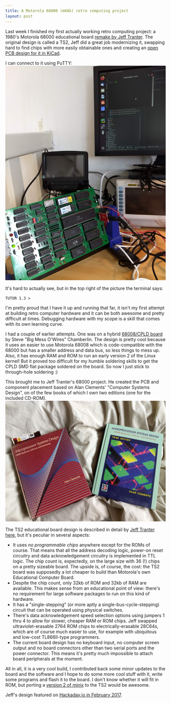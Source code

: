 ```yaml
---
title: A Motorola 68000 (m68k) retro computing project
layout: post
---
```


Last week I finished my first actually working retro computing project: a 1980's Motorola 68000 educational board 
[remake by Jeff Tranter](https://github.com/jefftranter/68000). The original design is called a TS2, Jeff did a great 
job modernizing it, swapping hard to find chips with more easily obtainable ones and creating an [open PCB design for it
in KiCad](https://github.com/jefftranter/68000/tree/master/TS2/v2.1).

I can connect to it using PuTTY:
![Running Motorola 68000 educational board](/images/running-68000.jpg)

It's hard to actually see, but in the top right of the picture the terminal says:
```
TUTOR 1.3 >
```

I'm pretty proud that I have it up and running that far, it isn't my first attempt at building retro computer hardware
and it can be both awesome and pretty difficult at times. Debugging hardware with my scope is a skill that comes with
its own learning curve.

I had a couple of earlier attempts. One was on a hybrid [68008/CPLD board](https://www.bigmessowires.com/68-katy/) by
Steve "Big Mess O'Wires" Chamberlin. The design is pretty cool because it uses an easier to use Motorola 68008 which is 
code-compatible with the 68000 but has a smaller address and data bus, so less things to mess up. Also, it has enough 
RAM and ROM to run an early version 2 of the Linux kernel! But it proved too difficult for my humble soldering skills to
get the CPLD SMD flat package soldered on the board. So now I just stick to through-hole soldering :)

This brought me to Jeff Tranter's 68000 project. He created the PCB and component placement based on Alan Clements' 
"Computer Systems Design", on of the few books of which I own two editions (one for the included CD-ROM).
![Alan Clements "Computer Systems Design"](/images/alan-clements-computer-systems-design.jpg)

The TS2 educational board design is described in detail by [Jeff Tranter 
here](https://github.com/jefftranter/68000/blob/master/TS2/v2.1/theoryofoperation.txt), but it's peculiar in several
aspects:
- It uses _no programmable chips_ anywhere except for the ROMs of course. That means that all the address decoding logic, 
  power-on reset circuitry and data acknowledgement circuitry is implemented in TTL logic. The chip count is, 
  expectedly, on the large size with 36 (!) chips on a pretty sizeable board. The upside is, of course, the cost: the 
  TS2 board was supposedly a lot cheaper to build than Motorola's own Educational Computer Board.
- Despite the chip count, only 32kb of ROM and 32kb of RAM are available. This makes sense from an educational point of
  view: there's no requirement for large software packages to run on this kind of hardware.
- It has a "single-stepping" (or more aptly a single-bus-cycle-stepping) circuit that can be operated using physical 
  switches.
- There's data acknowledgement speed selection options using jumpers 1 thru 4 to allow for slower, cheaper RAM or ROM
  chips. Jeff swapped ultraviolet-erasable 2764 ROM chips to electrically-erasable 28C64s, which are of course much 
  easier to use, for example with ubiquitous and low-cost TL866II-type programmers.
- The current board design has no keyboard input, no computer screen output and no board connectors other than two 
  serial ports and the power connector. This means it's pretty much impossible to attach board peripherals at the 
  moment. 
  
All in all, it is a very cool build, I contributed back some minor updates to the board and the software and I hope to 
do some more cool stuff with it, write some programs and flash it to the board. I don't know whether it will fit in ROM,
but porting a [version 2 of minix](http://download.minix3.org/previous-versions/bzipped/Amiga.tar.bz2) to the TS2 would
be awesome.

Jeff's design featured on [Hackaday.io in February 
2017](https://hackaday.com/2017/02/27/an-old-68000-sbc-is-new-again/).
